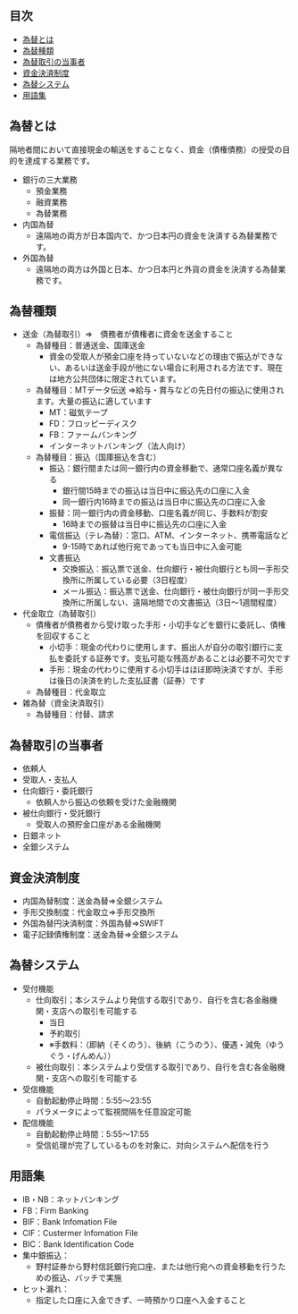 ## 目次
- [為替とは](#為替とは)
- [為替種類](#為替種類)
- [為替取引の当事者](#為替取引の当事者)
- [資金決済制度](#資金決済制度)
- [為替システム](#為替システム)
- [用語集](#用語集)

## 為替とは
隔地者間において直接現金の輸送をすることなく、資金（債権債務）の授受の目的を達成する業務です。
- 銀行の三大業務
  + 預金業務
  + 融資業務
  + 為替業務
- 内国為替
  + 遠隔地の両方が日本国内で、かつ日本円の資金を決済する為替業務です。
- 外国為替
  + 遠隔地の両方は外国と日本、かつ日本円と外貨の資金を決済する為替業務です。

## 為替種類
- 送金（為替取引）⇒　債務者が債権者に資金を送金すること
  + 為替種目：普通送金、国庫送金
    * 資金の受取人が預金口座を持っていないなどの理由で振込ができない、あるいは送金手段が他にない場合に利用される方法です、現在は地方公共団体に限定されています。
  + 為替種目：MTデータ伝送 ⇒給与・賞与などの先日付の振込に使用されます。大量の振込に適しています
    * MT：磁気テープ
    * FD：フロッピーディスク
    * FB：ファームバンキング
    * インターネットバンキング（法人向け）
  + 為替種目：振込（国庫振込を含む）
    * 振込：銀行間または同一銀行内の資金移動で、通常口座名義が異なる
      - 銀行間15時までの振込は当日中に振込先の口座に入金
      - 同一銀行内16時までの振込は当日中に振込先の口座に入金
    * 振替：同一銀行内の資金移動、口座名義が同じ、手数料が割安
      - 16時までの振替は当日中に振込先の口座に入金
    * 電信振込（テレ為替）：窓口、ATM、インターネット、携帯電話など
      - 9-15時であれば他行宛であっても当日中に入金可能
    * 文書振込
      - 交換振込：振込票で送金、仕向銀行・被仕向銀行とも同一手形交換所に所属している必要（3日程度）
      - メール振込：振込票で送金、仕向銀行・被仕向銀行が同一手形交換所に所属しない、遠隔地間での文書振込（3日～1週間程度）
- 代金取立（為替取引）
  + 債権者が債務者から受け取った手形・小切手などを銀行に委託し、債権を回収すること
    * 小切手：現金の代わりに使用します、振出人が自分の取引銀行に支払を委託する証券です。支払可能な残高があることは必要不可欠です
    * 手形：現金の代わりに使用する小切手はほぼ即時決済ですが、手形は後日の決済を約した支払証書（証券）です
  + 為替種目：代金取立
- 雑為替（資金決済取引）
  + 為替種目：付替、請求

## 為替取引の当事者
- 依頼人
- 受取人・支払人
- 仕向銀行・委託銀行
  + 依頼人から振込の依頼を受けた金融機関
- 被仕向銀行・受託銀行
  + 受取人の預貯金口座がある金融機関
- 日銀ネット
- 全銀システム

## 資金決済制度
- 内国為替制度：送金為替⇒全銀システム
- 手形交換制度：代金取立⇒手形交換所
- 外国為替円決済制度：外国為替⇒SWIFT
- 電子記録債権制度：送金為替⇒全銀システム

## 為替システム
- 受付機能
  + 仕向取引；本システムより発信する取引であり、自行を含む各金融機関・支店への取引を可能する
    * 当日
    * 予約取引
    * ※手数料：（即納（そくのう）、後納（こうのう）、優遇・減免（ゆうぐう・げんめん））
  + 被仕向取引：本システムより受信する取引であり、自行を含む各金融機関・支店への取引を可能する
- 受信機能
  + 自動起動停止時間：5:55～23:55
  + パラメータによって監視間隔を任意設定可能
- 配信機能
  + 自動起動停止時間：5:55～17:55
  + 受信処理が完了しているものを対象に、対向システムへ配信を行う

## 用語集
- IB・NB：ネットバンキング
- FB：Firm Banking
- BIF：Bank Infomation File
- CIF：Custermer Infomation File
- BIC：Bank Identification Code
- 集中銀振込：
  + 野村証券から野村信託銀行宛口座、または他行宛への資金移動を行うための振込、バッチで実施
- ヒット漏れ：
  + 指定した口座に入金できず、一時預かり口座へ入金すること
